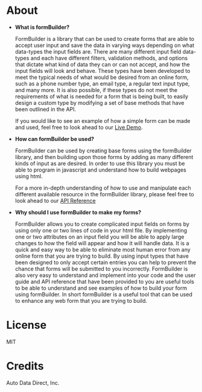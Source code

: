 # About

* **What is formBuilder?**

    FormBuilder is a library that can be used to create forms that are able to accept user input and save the data in varying ways depending on what data-types the input fields are. There are many different input field data-types and each have different filters, validation methods, and options that dictate what kind of data they can or can not accept, and how the input fields will look and behave. These types have been developed to meet the typical needs of what would be desired from an online form, such as a phone number type, an email type, a regular text input type, and many more. It is also possible, if these types do not meet the requirements of what is needed for a form that is being built, to easily design a custom type by modifying a set of base methods that have been outlined in the API. 

    If you would like to see an example of how a simple form can be made and used, feel free to look ahead to our <a href="./guide.html#demo">Live Demo</a>.

* **How can formBuilder be used?**

    FormBuilder can be used by creating base forms using the formBuilder library, and then building upon those forms by adding as many different kinds of input as are desired. In order to use this library you must be able to program in javascript and understand how to build webpages using html. 

    For a more in-depth understanding of how to use and manipulate each different available resource in the formBuilder library, please feel free to look ahead to our <a href='./api.html#widgets'>API Reference</a>

* **Why should I use formBuilder to make my forms?**

    FormBuilder allows you to create complicated input fields on forms by using only one or two lines of code in your html file. By implementing one or two attributes on an input field you will be able to apply large changes to how the field will appear and how it will handle data. It is a quick and easy way to be able to eliminate most human error from any online form that you are trying to build. By using input types that have been designed to only accept certain entries you can help to prevent the chance that forms will be submitted to you incorrectly. FormBuilder is also very easy to understand and implement into your code and the user guide and API reference that have been provided to you are useful tools to be able to understand and see examples of how to build your form using formBuilder. In short formBuilder is a useful tool that can be used to enhance any web form that you are trying to build.


# License
MIT

# Credits
Auto Data Direct, Inc.